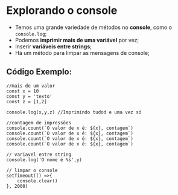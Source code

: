 # Explorando o console
- Temos uma grande variedade de métodos no **console**, como o `console.log`;
- Podemos **imprimir mais de uma variável** por vez;
- Inserir **variáveis entre strings**;
- Há um método para limpar as mensagens de console;

## Código Exemplo:
```JS
//mais de um valor
const x = 10
const y = 'texto'
const z = [1,2]

console.log(x,y,z) //Imprimindo tudod e uma vez só

//contagem de impressões
console.count(`O valor de x é: ${x}, contagem`)
console.count(`O valor de x é: ${x}, contagem`)
console.count(`O valor de x é: ${x}, contagem`)
console.count(`O valor de x é: ${x}, contagem`)

// variavel entre string
console.log('O nome é %s',y)

// limpar o console
setTimeout(() =>{
    console.clear()
}, 2000)
```